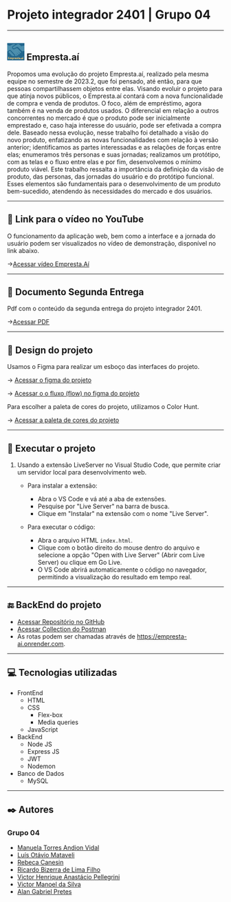 # Projeto integrador 2401 | Grupo 04

---

## <img src="./public/assets/images/favicon.ico" width="40" /> Empresta.aí

Propomos uma evolução do projeto Empresta.aí, realizado pela mesma equipe no semestre de 2023.2, que foi pensado, até então, para que pessoas compartilhassem objetos entre elas. Visando evoluir o projeto para que atinja novos públicos, o Empresta.aí contará com a nova funcionalidade de compra e venda de produtos. O foco, além de empréstimo, agora também é na venda de produtos usados. O diferencial em relação a outros concorrentes no mercado é que o produto pode ser inicialmente emprestado e, caso haja interesse do usuário, pode ser efetivada a compra dele. Baseado nessa evolução, nesse trabalho foi detalhado a visão do novo produto, enfatizando as novas funcionalidades com relação à versão anterior; identificamos as partes interessadas e as relações de forças entre elas; enumeramos três personas e suas jornadas; realizamos um protótipo, com as telas e o fluxo entre elas e por fim, desenvolvemos o mínimo produto viável. Este trabalho ressalta a importância da definição da visão de produto, das personas, das jornadas do usuário e do protótipo funcional. Esses elementos são fundamentais para o desenvolvimento de um produto bem-sucedido, atendendo às necessidades do mercado e dos usuários.

---

## 🔗 Link para o vídeo no YouTube

O funcionamento da aplicação web, bem como a interface e a jornada do usuário podem ser visualizados no vídeo de demonstração, disponível no link abaixo.

->[Acessar vídeo Empresta.Aí](https://www.youtube.com/watch?v=NsWBwf0b0j8)

---

## 📄 Documento Segunda Entrega

Pdf com o conteúdo da segunda entrega do projeto integrador 2401.

->[Acessar PDF](./public/documents/PI_Segunda_Entrega_Grupo_04.pdf)

---

## 🎨 Design do projeto

Usamos o Figma para realizar um esboço das interfaces do projeto.

-> [Acessar o figma do projeto](https://www.figma.com/file/faRTEZOXgpwiGXoo8F20Sf/Projeto-Integrador---Empresta.a%C3%AD?type=design&node-id=0-1&mode=design&t=NcSqYPGrS8bwGnJc-0.)

-> [Acessar o o fluxo (flow) no figma do projeto](https://www.figma.com/proto/faRTEZOXgpwiGXoo8F20Sf/Projeto-Integrador---Empresta.a%C3%AD?type=design&node-id=459-257&t=NcSqYPGrS8bwGnJc-0&scaling=contain&page-id=0%3A1&starting-point-node-id=459%3A257)

Para escolher a paleta de cores do projeto, utilizamos o Color Hunt.

-> [Acessar a paleta de cores do projeto](https://colorhunt.co/palette/ffcc70fffadd8ecddd22668d)

---

## 📁 Executar o projeto

1.  Usando a extensão LiveServer no Visual Studio Code, que permite criar um servidor local para desenvolvimento web.

    - Para instalar a extensão:

      - Abra o VS Code e vá até a aba de extensões.
      - Pesquise por "Live Server" na barra de busca.
      - Clique em "Instalar" na extensão com o nome "Live Server".

    - Para executar o código:
      - Abra o arquivo HTML `index.html`.
      - Clique com o botão direito do mouse dentro do arquivo e selecione a opção "Open with Live Server" (Abrir com Live Server) ou clique em Go Live.
      - O VS Code abrirá automaticamente o código no navegador, permitindo a visualização do resultado em tempo real.

---

## 🔚 BackEnd do projeto

- [Acessar Repositório no GitHub](https://github.com/victormanoel-pti/empresta-ai-api/)
- [Acessar Collection do Postman](<./public/documents/Empresta-Ai.postman_collection_v2%20(1).json>)
- As rotas podem ser chamadas através de https://empresta-ai.onrender.com.

---

## 💻 Tecnologias utilizadas

- FrontEnd
  - HTML
  - CSS
    - Flex-box
    - Media queries
  - JavaScript
- BackEnd
  - Node JS
  - Express JS
  - JWT
  - Nodemon
- Banco de Dados
  - MySQL

---

## ✒️ Autores

### Grupo 04

- [Manuela Torres Andion Vidal](https://github.com/mtavidal)
- [Luís Otávio Mataveli](https://github.com/luismataveli)
- [Rebeca Canesin](https://github.com/rebecaCanesin)
- [Ricardo Bizerra de Lima Filho](https://github.com/ricardobizerra)
- [Victor Henrique Anastácio Pellegrini](https://github.com/VictorPellegrini)
- [Victor Manoel da Silva](https://github.com/victormanoel-pti)
- [Alan Gabriel Pretes](https://github.com/AlanPretes)
